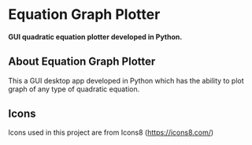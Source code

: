 # Equation Graph Plotter
#### GUI quadratic equation plotter developed in Python.

## About Equation Graph Plotter
This a GUI desktop app developed in Python which has the ability to plot graph of any type of quadratic equation.

## Icons
Icons used in this project are from Icons8 (https://icons8.com/)
